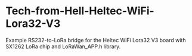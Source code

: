 # Tech-from-Hell-Heltec-WiFi-Lora32-V3
Example RS232-to-LoRa bridge for the Heltec WiFi Lora32 V3 board with SX1262 LoRa chip and LoRaWan_APP.h library.
